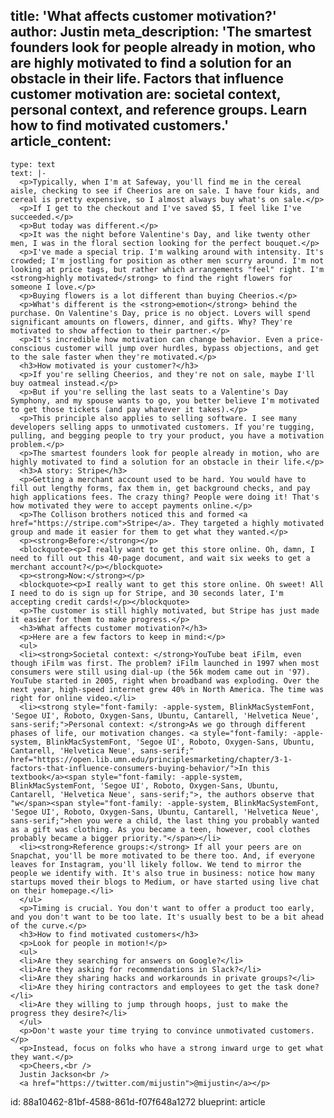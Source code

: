 title: 'What affects customer motivation?'
author: Justin
meta_description: 'The smartest founders look for people already in motion, who are highly motivated to find a solution for an obstacle in their life. Factors that influence customer motivation are: societal context, personal context, and reference groups. Learn how to find motivated customers.'
article_content:
  -
    type: text
    text: |-
      <p>Typically, when I'm at Safeway, you'll find me in the cereal aisle, checking to see if Cheerios are on sale. I have four kids, and cereal is pretty expensive, so I almost always buy what's on sale.</p>
      <p>If I get to the checkout and I've saved $5, I feel like I've succeeded.</p>
      <p>But today was different.</p>
      <p>It was the night before Valentine's Day, and like twenty other men, I was in the floral section looking for the perfect bouquet.</p>
      <p>I've made a special trip. I'm walking around with intensity. It's crowded; I'm jostling for position as other men scurry around. I'm not looking at price tags, but rather which arrangements "feel" right. I'm <strong>highly motivated</strong> to find the right flowers for someone I love.</p>
      <p>Buying flowers is a lot different than buying Cheerios.</p>
      <p>What's different is the <strong>emotion</strong> behind the purchase. On Valentine's Day, price is no object. Lovers will spend significant amounts on flowers, dinner, and gifts. Why? They're motivated to show affection to their partner.</p>
      <p>It's incredible how motivation can change behavior. Even a price-conscious customer will jump over hurdles, bypass objections, and get to the sale faster when they're motivated.</p>
      <h3>How motivated is your customer?</h3>
      <p>If you're selling Cheerios, and they're not on sale, maybe I'll buy oatmeal instead.</p>
      <p>But if you're selling the last seats to a Valentine's Day Symphony, and my spouse wants to go, you better believe I'm motivated to get those tickets (and pay whatever it takes).</p>
      <p>This principle also applies to selling software. I see many developers selling apps to unmotivated customers. If you're tugging, pulling, and begging people to try your product, you have a motivation problem.</p>
      <p>The smartest founders look for people already in motion, who are highly motivated to find a solution for an obstacle in their life.</p>
      <h3>A story: Stripe</h3>
      <p>Getting a merchant account used to be hard. You would have to fill out lengthy forms, fax them in, get background checks, and pay high applications fees. The crazy thing? People were doing it! That's how motivated they were to accept payments online.</p>
      <p>The Collison brothers noticed this and formed <a href="https://stripe.com">Stripe</a>. They targeted a highly motivated group and made it easier for them to get what they wanted.</p>
      <p><strong>Before:</strong></p>
      <blockquote><p>I really want to get this store online. Oh, damn, I need to fill out this 40-page document, and wait six weeks to get a merchant account?</p></blockquote>
      <p><strong>Now:</strong></p>
      <blockquote><p>I really want to get this store online. Oh sweet! All I need to do is sign up for Stripe, and 30 seconds later, I'm accepting credit cards!</p></blockquote>
      <p>The customer is still highly motivated, but Stripe has just made it easier for them to make progress.</p>
      <h3>What affects customer motivation?</h3>
      <p>Here are a few factors to keep in mind:</p>
      <ul>
      <li><strong>Societal context: </strong>YouTube beat iFilm, even though iFilm was first. The problem? iFilm launched in 1997 when most consumers were still using dial-up (the 56k modem came out in '97). YouTube started in 2005, right when broadband was exploding. Over the next year, high-speed internet grew 40% in North America. The time was right for online video.</li>
      <li><strong style="font-family: -apple-system, BlinkMacSystemFont, 'Segoe UI', Roboto, Oxygen-Sans, Ubuntu, Cantarell, 'Helvetica Neue', sans-serif;">Personal context: </strong>As we go through different phases of life, our motivation changes. <a style="font-family: -apple-system, BlinkMacSystemFont, 'Segoe UI', Roboto, Oxygen-Sans, Ubuntu, Cantarell, 'Helvetica Neue', sans-serif;" href="https://open.lib.umn.edu/principlesmarketing/chapter/3-1-factors-that-influence-consumers-buying-behavior/">In this textbook</a><span style="font-family: -apple-system, BlinkMacSystemFont, 'Segoe UI', Roboto, Oxygen-Sans, Ubuntu, Cantarell, 'Helvetica Neue', sans-serif;">, the authors observe that "w</span><span style="font-family: -apple-system, BlinkMacSystemFont, 'Segoe UI', Roboto, Oxygen-Sans, Ubuntu, Cantarell, 'Helvetica Neue', sans-serif;">hen you were a child, the last thing you probably wanted as a gift was clothing. As you became a teen, however, cool clothes probably became a bigger priority."</span></li>
      <li><strong>Reference groups:</strong> If all your peers are on Snapchat, you'll be more motivated to be there too. And, if everyone leaves for Instagram, you'll likely follow. We tend to mirror the people we identify with. It's also true in business: notice how many startups moved their blogs to Medium, or have started using live chat on their homepage.</li>
      </ul>
      <p>Timing is crucial. You don't want to offer a product too early, and you don't want to be too late. It's usually best to be a bit ahead of the curve.</p>
      <h3>How to find motivated customers</h3>
      <p>Look for people in motion!</p>
      <ul>
      <li>Are they searching for answers on Google?</li>
      <li>Are they asking for recommendations in Slack?</li>
      <li>Are they sharing hacks and workarounds in private groups?</li>
      <li>Are they hiring contractors and employees to get the task done?</li>
      <li>Are they willing to jump through hoops, just to make the progress they desire?</li>
      </ul>
      <p>Don't waste your time trying to convince unmotivated customers.</p>
      <p>Instead, focus on folks who have a strong inward urge to get what they want.</p>
      <p>Cheers,<br />
      Justin Jackson<br />
      <a href="https://twitter.com/mijustin">@mijustin</a></p>
id: 88a10462-81bf-4588-861d-f07f648a1272
blueprint: article
